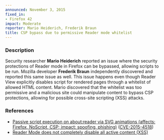 ```yaml
---
announced: November 3, 2015
fixed_in:
- Firefox 42
impact: Moderate
reporter: Mario Heiderich, Frederik Braun
title: CSP bypass due to permissive Reader mode whitelist
---
```


<h3>Description</h3>

<p>Security researcher <strong>Mario Heiderich</strong> reported an issue where the
security protections of Reader mode in Firefox can be bypassed, allowing scripts to be
run. Mozilla developer <strong>Frederik Braun</strong> independently discovered and
reported this same issue as well. This issue happens even though Reader View explicitly
disables script for rendered pages through a whitelist of allowed HTML content. Mario
discovered that the whitelist was too permissive and a malicious site could manipulate
content to bypass CSP protections, allowing for possible cross-site scripting (XSS)
attacks.
</p>

<h3>References</h3>

<ul>
  <li><a href="https://bugzilla.mozilla.org/show_bug.cgi?id=1182778">
       Passive script execution on about:reader via SVG animations (affects: Firefox,
NoScript, CSP; impact: spoofing, phishing)</a>
(<a href="http://cve.mitre.org/cgi-bin/cvename.cgi?name=CVE-2015-4518"
class="ex-ref">CVE-2015-4518</a>)</li>
  <li><a href="https://bugzilla.mozilla.org/show_bug.cgi?id=1136692">
       Reader Mode does not completely disable all active content (XSS)</a>
</ul>



